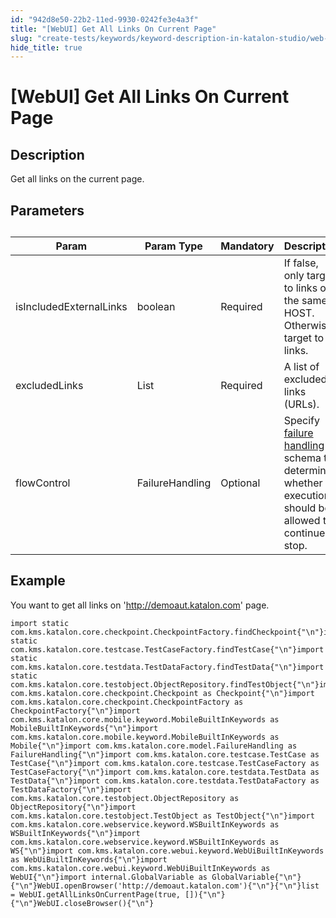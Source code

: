 ```yaml
---
id: "942d8e50-22b2-11ed-9930-0242fe3e4a3f"
title: "[WebUI] Get All Links On Current Page"
slug: "create-tests/keywords/keyword-description-in-katalon-studio/web-ui-keywords/webui-get-all-links-on-current-page"
hide_title: true
---
```


# <a id="id_0" class="anchor_top_offset"/><a id="ariaid-title1" class="anchor_top_offset"/>[WebUI] Get All Links On Current Page


## <a id="id_0__id_1" class="anchor_top_offset"/>Description

              
<p xmlns="http://www.w3.org/1999/xhtml" className="p">Get all links on the current page.</p> 
      

## <a id="id_0__id_2" class="anchor_top_offset"/>Parameters

              
<table xmlns="http://www.w3.org/1999/xhtml" className="table anchor_top_offset" id="id_0__29d14ba9-8bce-4dc8-8eb0-ffacf146f181"><caption /><thead className="thead"><tr className><th className="entry anchor_top_offset" id="id_0__29d14ba9-8bce-4dc8-8eb0-ffacf146f181__entry__1">Param</th><th className="entry anchor_top_offset" id="id_0__29d14ba9-8bce-4dc8-8eb0-ffacf146f181__entry__2">Param Type</th><th className="entry anchor_top_offset" id="id_0__29d14ba9-8bce-4dc8-8eb0-ffacf146f181__entry__3">Mandatory</th><th className="entry anchor_top_offset" id="id_0__29d14ba9-8bce-4dc8-8eb0-ffacf146f181__entry__4">Description</th></tr></thead><tbody className="tbody"><tr className><td className="entry" headers="id_0__29d14ba9-8bce-4dc8-8eb0-ffacf146f181__entry__1 id_0__29d14ba9-8bce-4dc8-8eb0-ffacf146f181__entry__2 id_0__29d14ba9-8bce-4dc8-8eb0-ffacf146f181__entry__3 id_0__29d14ba9-8bce-4dc8-8eb0-ffacf146f181__entry__4 ">isIncludedExternalLinks</td><td className="entry" headers="id_0__29d14ba9-8bce-4dc8-8eb0-ffacf146f181__entry__1 id_0__29d14ba9-8bce-4dc8-8eb0-ffacf146f181__entry__2 id_0__29d14ba9-8bce-4dc8-8eb0-ffacf146f181__entry__3 id_0__29d14ba9-8bce-4dc8-8eb0-ffacf146f181__entry__4 ">boolean</td><td className="entry" headers="id_0__29d14ba9-8bce-4dc8-8eb0-ffacf146f181__entry__1 id_0__29d14ba9-8bce-4dc8-8eb0-ffacf146f181__entry__2 id_0__29d14ba9-8bce-4dc8-8eb0-ffacf146f181__entry__3 id_0__29d14ba9-8bce-4dc8-8eb0-ffacf146f181__entry__4 ">Required</td><td className="entry" headers="id_0__29d14ba9-8bce-4dc8-8eb0-ffacf146f181__entry__1 id_0__29d14ba9-8bce-4dc8-8eb0-ffacf146f181__entry__2 id_0__29d14ba9-8bce-4dc8-8eb0-ffacf146f181__entry__3 id_0__29d14ba9-8bce-4dc8-8eb0-ffacf146f181__entry__4 ">If false, only target to links on the same HOST. Otherwise,         target to all links.</td></tr><tr className><td className="entry" headers="id_0__29d14ba9-8bce-4dc8-8eb0-ffacf146f181__entry__1 id_0__29d14ba9-8bce-4dc8-8eb0-ffacf146f181__entry__2 id_0__29d14ba9-8bce-4dc8-8eb0-ffacf146f181__entry__3 id_0__29d14ba9-8bce-4dc8-8eb0-ffacf146f181__entry__4 ">excludedLinks</td><td className="entry" headers="id_0__29d14ba9-8bce-4dc8-8eb0-ffacf146f181__entry__1 id_0__29d14ba9-8bce-4dc8-8eb0-ffacf146f181__entry__2 id_0__29d14ba9-8bce-4dc8-8eb0-ffacf146f181__entry__3 id_0__29d14ba9-8bce-4dc8-8eb0-ffacf146f181__entry__4 ">List</td><td className="entry" headers="id_0__29d14ba9-8bce-4dc8-8eb0-ffacf146f181__entry__1 id_0__29d14ba9-8bce-4dc8-8eb0-ffacf146f181__entry__2 id_0__29d14ba9-8bce-4dc8-8eb0-ffacf146f181__entry__3 id_0__29d14ba9-8bce-4dc8-8eb0-ffacf146f181__entry__4 ">Required</td><td className="entry" headers="id_0__29d14ba9-8bce-4dc8-8eb0-ffacf146f181__entry__1 id_0__29d14ba9-8bce-4dc8-8eb0-ffacf146f181__entry__2 id_0__29d14ba9-8bce-4dc8-8eb0-ffacf146f181__entry__3 id_0__29d14ba9-8bce-4dc8-8eb0-ffacf146f181__entry__4 ">A list of excluded links (URLs).</td></tr><tr className><td className="entry" headers="id_0__29d14ba9-8bce-4dc8-8eb0-ffacf146f181__entry__1 id_0__29d14ba9-8bce-4dc8-8eb0-ffacf146f181__entry__2 id_0__29d14ba9-8bce-4dc8-8eb0-ffacf146f181__entry__3 id_0__29d14ba9-8bce-4dc8-8eb0-ffacf146f181__entry__4 ">flowControl</td><td className="entry" headers="id_0__29d14ba9-8bce-4dc8-8eb0-ffacf146f181__entry__1 id_0__29d14ba9-8bce-4dc8-8eb0-ffacf146f181__entry__2 id_0__29d14ba9-8bce-4dc8-8eb0-ffacf146f181__entry__3 id_0__29d14ba9-8bce-4dc8-8eb0-ffacf146f181__entry__4 ">FailureHandling</td><td className="entry" headers="id_0__29d14ba9-8bce-4dc8-8eb0-ffacf146f181__entry__1 id_0__29d14ba9-8bce-4dc8-8eb0-ffacf146f181__entry__2 id_0__29d14ba9-8bce-4dc8-8eb0-ffacf146f181__entry__3 id_0__29d14ba9-8bce-4dc8-8eb0-ffacf146f181__entry__4 ">Optional</td><td className="entry" headers="id_0__29d14ba9-8bce-4dc8-8eb0-ffacf146f181__entry__1 id_0__29d14ba9-8bce-4dc8-8eb0-ffacf146f181__entry__2 id_0__29d14ba9-8bce-4dc8-8eb0-ffacf146f181__entry__3 id_0__29d14ba9-8bce-4dc8-8eb0-ffacf146f181__entry__4 ">Specify <a className="xref" href="/docs/maintain/configure-failure-handling-settings-in-katalon-studio">failure handling</a> schema to         determine whether the execution should be allowed to continue or         stop.</td></tr></tbody></table> 
      

## <a id="id_0__id_3" class="anchor_top_offset"/>Example

              
<p xmlns="http://www.w3.org/1999/xhtml" className="p">You want to get all links on '<a className="xref j-external-link" href="http://demoaut.katalon.com" target="_blank">http://demoaut.katalon.com</a>'   page.</p> 
              
<pre xmlns="http://www.w3.org/1999/xhtml" className="pre codeblock"><code>import static com.kms.katalon.core.checkpoint.CheckpointFactory.findCheckpoint{"\n"}import static com.kms.katalon.core.testcase.TestCaseFactory.findTestCase{"\n"}import static com.kms.katalon.core.testdata.TestDataFactory.findTestData{"\n"}import static com.kms.katalon.core.testobject.ObjectRepository.findTestObject{"\n"}import com.kms.katalon.core.checkpoint.Checkpoint as Checkpoint{"\n"}import com.kms.katalon.core.checkpoint.CheckpointFactory as CheckpointFactory{"\n"}import com.kms.katalon.core.mobile.keyword.MobileBuiltInKeywords as MobileBuiltInKeywords{"\n"}import com.kms.katalon.core.mobile.keyword.MobileBuiltInKeywords as Mobile{"\n"}import com.kms.katalon.core.model.FailureHandling as FailureHandling{"\n"}import com.kms.katalon.core.testcase.TestCase as TestCase{"\n"}import com.kms.katalon.core.testcase.TestCaseFactory as TestCaseFactory{"\n"}import com.kms.katalon.core.testdata.TestData as TestData{"\n"}import com.kms.katalon.core.testdata.TestDataFactory as TestDataFactory{"\n"}import com.kms.katalon.core.testobject.ObjectRepository as ObjectRepository{"\n"}import com.kms.katalon.core.testobject.TestObject as TestObject{"\n"}import com.kms.katalon.core.webservice.keyword.WSBuiltInKeywords as WSBuiltInKeywords{"\n"}import com.kms.katalon.core.webservice.keyword.WSBuiltInKeywords as WS{"\n"}import com.kms.katalon.core.webui.keyword.WebUiBuiltInKeywords as WebUiBuiltInKeywords{"\n"}import com.kms.katalon.core.webui.keyword.WebUiBuiltInKeywords as WebUI{"\n"}import internal.GlobalVariable as GlobalVariable{"\n"}{"\n"}WebUI.openBrowser('http://demoaut.katalon.com'){"\n"}{"\n"}list = WebUI.getAllLinksOnCurrentPage(true, []){"\n"}{"\n"}WebUI.closeBrowser(){"\n"}</code></pre> 
            

